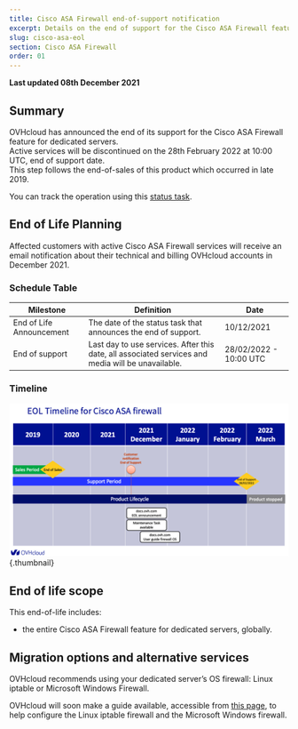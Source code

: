 ```yaml
---
title: Cisco ASA Firewall end-of-support notification
excerpt: Details on the end of support for the Cisco ASA Firewall feature for dedicated servers
slug: cisco-asa-eol
section: Cisco ASA Firewall
order: 01
---
```


**Last updated 08th December 2021**

## Summary

OVHcloud has announced the end of its support for the Cisco ASA Firewall feature for dedicated servers.<br>
Active services will be discontinued on the 28th February 2022 at 10:00 UTC, end of support date.<br>
This step follows the end-of-sales of this product which occurred in late 2019.

You can track the operation using this [status task](https://bare-metal-servers.status-ovhcloud.com/incidents/nv71djpdxzzq).

## End of Life Planning

Affected customers with active Cisco ASA Firewall services will receive an email notification about their technical and billing OVHcloud accounts in December 2021.

### Schedule Table

| Milestone                 | Definition                                                                                                          | Date       |
|-----------------------|---------------------------------------------------------------------------------------------------------------------|------------|
| End of Life Announcement | The date of the status task that announces the end of support.  | 10/12/2021 |
| End of support | Last day to use services. After this date, all associated services and media will be unavailable. | 28/02/2022 - 10:00 UTC |

### Timeline

![Timeline](images/cisco-asa-eol.png){.thumbnail}

## End of life scope

This end-of-life includes:

- the entire Cisco ASA Firewall feature for dedicated servers, globally.

## Migration options and alternative services

OVHcloud recommends using your dedicated server’s OS firewall: Linux iptable or Microsoft Windows Firewall.

OVHcloud will soon make a guide available, accessible from [this page](https://docs.ovh.com/gb/en/dedicated/securing-a-dedicated-server/#configure-the-internal-firewall-iptables), to help configure the Linux iptable firewall and the Microsoft Windows firewall.
